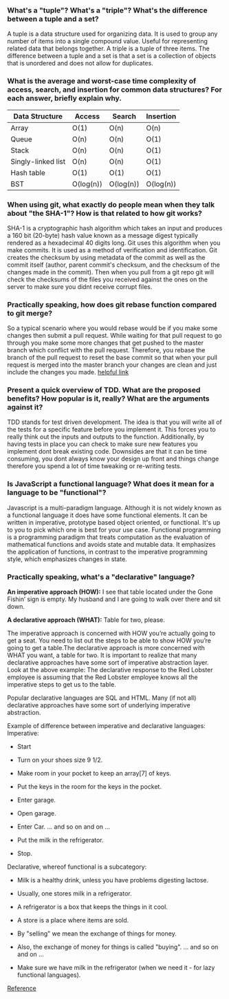 ### What's a "tuple"? What's a "triple"? What's the difference between a tuple and a set?
A tuple is a data structure used for organizing data. It is used to group any number of items into a single compound value. Useful for representing related data that belongs together.
A triple is a tuple of three items. The difference between a tuple and a set is that a set is a collection of objects that is unordered and does not allow for duplicates.

### What is the average and worst-case time complexity of access, search, and insertion for common data structures? For each answer, briefly explain why.
| Data Structure | Access | Search | Insertion
|---|---|---|---|
Array | O(1) | O(n) | O(n)
Queue | O(n) | O(n) | O(1)
Stack | O(n) | O(n) | O(1)
Singly-linked list | O(n) | O(n) | O(1)
Hash table | O(1) | O(1) | O(1)
BST | O(log(n)) | O(log(n)) | O(log(n))

### When using git, what exactly do people mean when they talk about "the SHA-1"? How is that related to how git works?
SHA-1 is a cryptographic hash algorithm which takes an input and produces a 160 bit (20-byte) hash value known as a message digest typically rendered as a hexadecimal 40 digits long. Git uses this algorithm when you make commits. It is used as a method of verification and identification. Git creates the checksum by using metadata of the commit as well as the commit itself (author, parent commit's checksum, and the checksum of the changes made in the commit). Then when you pull from a git repo git will check the checksums of the files you received against the ones on the server to make sure you didnt receive corrupt files.

### Practically speaking, how does git rebase function compared to git merge?
So a typical scenario where you would rebase would be if you make some changes then submit a pull request. While waiting for that pull request to go through you make some more changes that get pushed to the master branch which conflict with the pull request. Therefore, you rebase the branch of the pull request to reset the base commit so that when your pull request is merged into the master branch your changes are clean and just include the changes you made. [helpful link](https://www.atlassian.com/git/tutorials/merging-vs-rebasing)

### Present a quick overview of TDD. What are the proposed benefits? How popular is it, really? What are the arguments against it?

TDD stands for test driven development. The idea is that you will write all of the tests for a specific feature before you implement it. This forces you to really think out the inputs and outputs to the function. Additionally, by having tests in place you can check to make sure new features you implement dont break existing code. Downsides are that it can be time consuming, you dont always know your design up front and things change therefore you spend a lot of time tweaking or re-writing tests.

### Is JavaScript a functional language? What does it mean for a language to be "functional"?
Javascript is a multi-paradigm language. Although it is not widely known as a functional language it does have some functional elements. It can be written in imperative, prototype based object oriented, or functional. It's up to you to pick which one is best for your use case. Functional programming is a programming paradigm that treats computation as the evaluation of mathematical functions and avoids state and mutable data. It emphasizes the application of functions, in contrast to the imperative programming style, which emphasizes changes in state.

### Practically speaking, what's a "declarative" language?

**An imperative approach (HOW):** I see that table located under the Gone Fishin’ sign is empty. My husband and I are going to walk over there and sit down.

**A declarative approach (WHAT):** Table for two, please.

The imperative approach is concerned with HOW you’re actually going to get a seat. You need to list out the steps to be able to show HOW you’re going to get a table.The declarative approach is more concerned with WHAT you want, a table for two. It is important to realize that many declarative approaches have some sort of imperative abstraction layer. Look at the above example: The declarative response to the Red Lobster employee is assuming that the Red Lobster employee knows all the imperative steps to get us to the table.

Popular declarative languages are SQL and HTML. Many (if not all) declarative approaches have some sort of underlying imperative abstraction.

Example of difference between imperative and declarative languages:
Imperative:

* Start
* Turn on your shoes size 9 1/2.
* Make room in your pocket to keep an array[7] of keys.
* Put the keys in the room for the keys in the pocket.
* Enter garage.
* Open garage.
* Enter Car.
... and so on and on ...

* Put the milk in the refrigerator.
* Stop.

Declarative, whereof functional is a subcategory:

* Milk is a healthy drink, unless you have problems digesting lactose.
* Usually, one stores milk in a refrigerator.
* A refrigerator is a box that keeps the things in it cool.
* A store is a place where items are sold.
* By "selling" we mean the exchange of things for money.
* Also, the exchange of money for things is called "buying".
... and so on and on ...

* Make sure we have milk in the refrigerator (when we need it - for lazy functional languages).

[Reference](https://tylermcginnis.com/imperative-vs-declarative-programming/)


